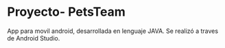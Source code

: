 # Proyecto- PetsTeam

App para movil android, desarrollada en lenguaje JAVA. Se realizó a traves de Android Studio.
 
